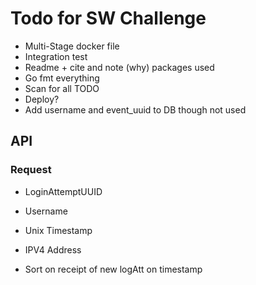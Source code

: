 # Todo for SW Challenge

- Multi-Stage docker file
- Integration test
- Readme + cite and note (why) packages used
- Go fmt everything
- Scan for all TODO
- Deploy?
- Add username and event_uuid to DB though not used

## API

### Request
- LoginAttemptUUID
- Username
- Unix Timestamp
- IPV4 Address

- Sort on receipt of new logAtt on timestamp
